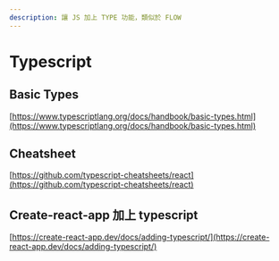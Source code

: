 ```yaml
---
description: 讓 JS 加上 TYPE 功能，類似於 FLOW
---
```


# Typescript

## Basic Types

[https://www.typescriptlang.org/docs/handbook/basic-types.html](https://www.typescriptlang.org/docs/handbook/basic-types.html)

## Cheatsheet

[https://github.com/typescript-cheatsheets/react](https://github.com/typescript-cheatsheets/react)

## Create-react-app 加上 typescript

[https://create-react-app.dev/docs/adding-typescript/](https://create-react-app.dev/docs/adding-typescript/)

